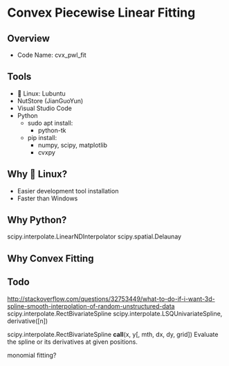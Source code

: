 # Convex Piecewise Linear Fitting

## Overview

- Code Name: cvx_pwl_fit

## Tools

- 🐧 Linux: Lubuntu
- NutStore (JianGuoYun)
- Visual Studio Code
- Python
  - sudo apt install:
    - python-tk
  - pip install:
    - numpy, scipy, matplotlib
    - cvxpy

## Why 🐧 Linux?

- Easier development tool installation
- Faster than Windows

## Why Python?

scipy.interpolate.LinearNDInterpolator
scipy.spatial.Delaunay

## Why Convex Fitting

## Todo

http://stackoverflow.com/questions/32753449/what-to-do-if-i-want-3d-spline-smooth-interpolation-of-random-unstructured-data
scipy.interpolate.RectBivariateSpline
scipy.interpolate.LSQUnivariateSpline, derivative([n])

scipy.interpolate.RectBivariateSpline
**call**(x, y[, mth, dx, dy, grid]) Evaluate the spline or its derivatives at given positions.

monomial fitting?
